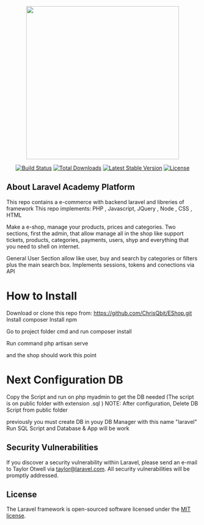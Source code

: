 <p align="center"><img src="https://res.cloudinary.com/dtfbvvkyp/image/upload/v1566331377/laravel-logolockup-cmyk-red.svg" width="400"></p>

<p align="center">
<a href="https://travis-ci.org/laravel/framework"><img src="https://travis-ci.org/laravel/framework.svg" alt="Build Status"></a>
<a href="https://packagist.org/packages/laravel/framework"><img src="https://poser.pugx.org/laravel/framework/d/total.svg" alt="Total Downloads"></a>
<a href="https://packagist.org/packages/laravel/framework"><img src="https://poser.pugx.org/laravel/framework/v/stable.svg" alt="Latest Stable Version"></a>
<a href="https://packagist.org/packages/laravel/framework"><img src="https://poser.pugx.org/laravel/framework/license.svg" alt="License"></a>
</p>

## About Laravel Academy Platform
This repo contains a e-commerce with backend laravel and libreries of framework
This repo implements: PHP , Javascript, JQuery , Node , CSS , HTML

Make a e-shop, manage your products, prices and categories. 
Two sections, first the admin, that allow manage all in the shop like support tickets, products, categories, payments, users, shyp and everything that you need to shell on internet.

General User Section allow like user, buy and search by categories or filters plus the main search box.
Implements sessions, tokens and conections via API


# How to Install
Download or clone this repo from: https://github.com/ChrisQbit/EShop.git
Install composer
Install npm

Go to project folder cmd and run composer install

Run command php artisan serve

and the shop should work this point

# Next Configuration DB
Copy the Script and run on php myadmin to get the DB needed
(The script is on public folder with extension .sql )
NOTE: After configuration,  Delete DB Script from public folder

previously you must create DB in youy DB Manager with this name "laravel"
Run SQL Script and Database & App will be work



## Security Vulnerabilities

If you discover a security vulnerability within Laravel, please send an e-mail to Taylor Otwell via [taylor@laravel.com](mailto:taylor@laravel.com). All security vulnerabilities will be promptly addressed.

## License

The Laravel framework is open-sourced software licensed under the [MIT license](https://opensource.org/licenses/MIT).
